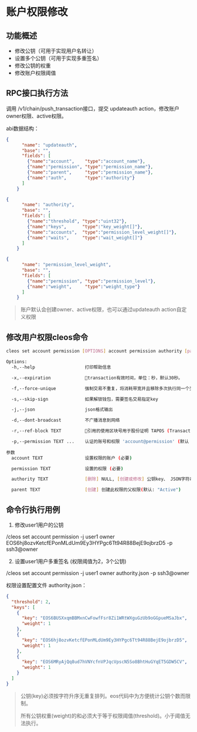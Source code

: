 # 账户权限修改

## 功能概述

- 修改公钥（可用于实现用户名转让）
- 设置多个公钥（可用于实现多重签名）
- 修改公钥的权重
- 修改账户权限阈值

## RPC接口执行方法

调用 /v1/chain/push_transaction接口，提交 updateauth action，修改账户owner权限、active权限。

abi数据结构：

```json
{
      "name": "updateauth",
      "base": "",
      "fields": [
        {"name":"account",    "type":"account_name"},
        {"name":"permission", "type":"permission_name"},
        {"name":"parent",     "type":"permission_name"},
        {"name":"auth",       "type":"authority"}
      ]
    }
```

```json
{
      "name": "authority",
      "base": "",
      "fields": [
        {"name":"threshold", "type":"uint32"},
        {"name":"keys",      "type":"key_weight[]"},
        {"name":"accounts",  "type":"permission_level_weight[]"},
        {"name":"waits",     "type":"wait_weight[]"}
      ]
    }
```
```json
{
      "name": "permission_level_weight",
      "base": "",
      "fields": [
        {"name":"permission", "type":"permission_level"},
        {"name":"weight",     "type":"weight_type"}
      ]
    }
```
> 账户默认会创建owner、active权限，也可以通过updateauth action自定义权限

## 修改用户权限cleos命令
```bash
cleos set account permission [OPTIONS] account permission authority [parent]

Options:
  -h,--help                   打印帮助信息

  -x,--expiration             transaction有效时间，单位：秒，默认30秒。

  -f,--force-unique           强制交易不重复，将消耗带宽并且移除多次执行同一个交易的意外情况的所有保护

  -s,--skip-sign              如果解锁钱包，需要签名交易指定key

  -j,--json                   json格式输出  

  -d,--dont-broadcast         不广播消息到网络

  -r,--ref-block TEXT         引用的使用区块号用于股份证明 TAPOS (Transaction as Proof-of-Stake)

  -p,--permission TEXT ...    认证的账号和权限 'account@permission' (默认 'account@active')
  
参数
  account TEXT                设置权限的账户 (必要)

  permission TEXT             设置的权限 (必要)

  authority TEXT              [删除] NULL, [创建或修改] 公钥key、 JSON字符串或文件名定义的权限(必要)

  parent TEXT                 [创建] 创建此权限的父权限(默认: "Active")
```

## 命令行执行用例

1. 修改user1用户的公钥

/cleos set account permission -j user1 owner EOS6hj8ozvKetcfEPonMLdUm9Ey3HYPgc6Tt94R88BejE9ojbrzD5 -p ssh3@owner

2. 设置user1用户多重签名 (权限阈值为2，3个公钥)

/cleos set account permission -j user1 owner authority.json -p ssh3@owner

权限设置配置文件 authority.json：

```JSON
{
  "threshold": 2,
  "keys": [
    {
      "key": "EOS6BUSXxqmBBMxnCwFowfFsr8Zi1WRtWXguGzUb9oGGpueMSaJbx",
      "weight": 1
    },
    {
      "key": "EOS6hj8ozvKetcfEPonMLdUm9Ey3HYPgc6Tt94R88BejE9ojbrzD5",
      "weight": 1
    },
    {
      "key": "EOS6MRyAjQq8ud7hVNYcfnVPJqcVpscN5So8BhtHuGYqET5GDW5CV",
      "weight": 1
    }
  ]
}
```

> 公钥(key)必须按字符升序无重复排列。eos代码中为方便统计公钥个数而限制。
>
> 所有公钥权重(weight)的和必须大于等于权限阈值(threshold)。小于阈值无法执行。